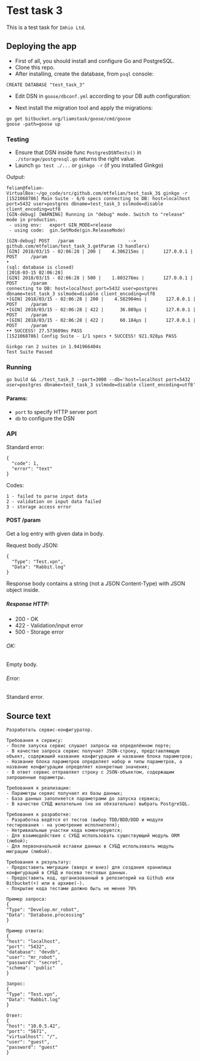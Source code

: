 # Test task 3

This is a test task for `Imhio Ltd`.

## Deploying the app

- First of all, you should install and configure Go and PostgreSQL.
- Clone this repo.
- After installing, create the database, from `psql` console:

```
CREATE DATABASE "test_task_3"
```

- Edit DSN in `goose/dbconf.yml` according to your DB auth configuration:

- Next install the migration tool and apply the migrations:

```
go get bitbucket.org/liamstask/goose/cmd/goose
goose -path=goose up
```

### Testing

- Ensure that DSN inside func `PostgresDSNTests()` in
`./storage/postgresql.go` returns the right value.
- Launch `go test ./...` or `ginkgo -r` (if you installed Ginkgo)

Output:
```
felian@felian-VirtualBox:~/go_code/src/github.com/mtfelian/test_task_3$ ginkgo -r
[1521068786] Main Suite - 6/6 specs connecting to DB: host=localhost port=5432 user=postgres dbname=test_task_3 sslmode=disable client_encoding=utf8
[GIN-debug] [WARNING] Running in "debug" mode. Switch to "release" mode in production.
 - using env:	export GIN_MODE=release
 - using code:	gin.SetMode(gin.ReleaseMode)

[GIN-debug] POST   /param                    --> github.com/mtfelian/test_task_3.getParam (3 handlers)
[GIN] 2018/03/15 - 02:06:28 | 200 |    4.386215ms |       127.0.0.1 |  POST     /param
•
(sql: database is closed)
[2018-03-15 02:06:28]
[GIN] 2018/03/15 - 02:06:28 | 500 |    1.803276ms |       127.0.0.1 |  POST     /param
connecting to DB: host=localhost port=5432 user=postgres dbname=test_task_3 sslmode=disable client_encoding=utf8
•[GIN] 2018/03/15 - 02:06:28 | 200 |    4.582904ms |       127.0.0.1 |  POST     /param
•[GIN] 2018/03/15 - 02:06:28 | 422 |      36.889µs |       127.0.0.1 |  POST     /param
•[GIN] 2018/03/15 - 02:06:28 | 422 |      60.184µs |       127.0.0.1 |  POST     /param
•• SUCCESS! 27.573609ms PASS
[1521068786] Config Suite - 1/1 specs • SUCCESS! 921.928µs PASS

Ginkgo ran 2 suites in 1.941966404s
Test Suite Passed
```

### Running

```
go build && ./test_task_3 --port=3000 --db='host=localhost port=5432 user=postgres dbname=test_task_3 sslmode=disable client_encoding=utf8'
```

#### Params:

- `port` to specify HTTP server port
- `db` to configure the DSN

### API

Standard error:
```
{
  "code": 1,
  "error": "text"
}
```

Codes:
```
1 - failed to parse input data
2 - validation on input data failed
3 - storage access error
```

#### POST /param

Get a log entry with given data in body.

Request body JSON:
```
{
  "Type": "Test.vpn",
  "Data": "Rabbit.log"
}
```

Response body contains a string (not a JSON Content-Type) with JSON
object inside.

##### Response HTTP:
- 200 - OK
- 422 - Validation/input error
- 500 - Storage error

###### OK:
Empty body.

###### Error:
Standard error.

## Source text

```
Разработать сервис-конфигуратор.

Требования к сервису:
- После запуска сервис слушает запросы на определённом порте;
- В качестве запроса сервис получает JSON-строку, представляющую объект, содержаший название конфигурации и название блока параметров;
- Название блока параметров определяет набор и типы параметров, а название конфигурации определяет конкретные значения;
- В ответ сервис отправляет строку с JSON-объектом, содержащим запрошенные параметры.

Требования к реализации:
- Параметры сервис получает из базы данных;
- База данных заполняется параметрами до запуска сервиса;
- В качестве СУБД желательно (но не обязательно) выбрать PostgreSQL.

Требования к разработке:
- Разработка ведётся от тестов (выбор TDD/BDD/DDD и модуля тестирования - на усмотрение исполнителя);
- Нетривиальные участки кода коментируются;
- Для взаимодействия с СУБД использовать существующий модуль ORM (любой);
- Для первоначальной вставки данных в СУБД использовать модуль миграции (любой).

Требования к результату:
- Предоставить миграции (вверх и вниз) для создания хранилица конфигураций в СУБД и посева тестовых данных.
- Предоставить код, организованный в репозиторий на Github или Bitbucket(+) или в архиве(-).
- Покрытие кода тестами должно быть не менее 70%

Пример запроса:
{
"Type": "Develop.mr_robot",
"Data": "Database.processing"
}

Пример ответа:
{
"host": "localhost",
"port": "5432",
"database": "devdb",
"user": "mr_robot",
"password": "secret",
"schema": "public"
}

Запрос:
{
"Type": "Test.vpn",
"Data": "Rabbit.log"
}

Ответ:
{
"host": "10.0.5.42",
"port": "5671",
"virtualhost": "/",
"user": "guest",
"password": "guest"
}

```